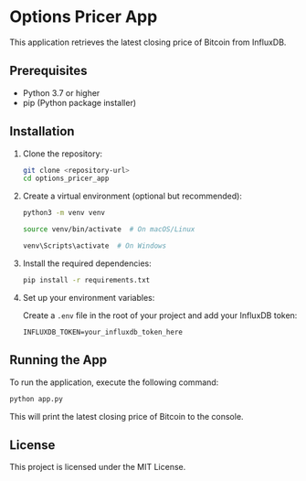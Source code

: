 # Options Pricer App

This application retrieves the latest closing price of Bitcoin from InfluxDB.

## Prerequisites

- Python 3.7 or higher
- pip (Python package installer)

## Installation

1. Clone the repository:

   ```bash
   git clone <repository-url>
   cd options_pricer_app
   ```
2. Create a virtual environment (optional but recommended):

   ```bash
   python3 -m venv venv

   source venv/bin/activate  # On macOS/Linux

   venv\Scripts\activate  # On Windows

   ```
3. Install the required dependencies:

   ```bash
   pip install -r requirements.txt
   ```
4. Set up your environment variables:

   Create a `.env` file in the root of your project and add your InfluxDB token:

   ```plaintext
   INFLUXDB_TOKEN=your_influxdb_token_here
   ```

## Running the App

To run the application, execute the following command:

```bash
python app.py
```

This will print the latest closing price of Bitcoin to the console.

## License

This project is licensed under the MIT License.
